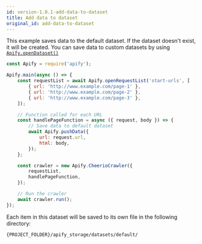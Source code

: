 ```yaml
---
id: version-1.0.1-add-data-to-dataset
title: Add data to dataset
original_id: add-data-to-dataset
---
```


This example saves data to the default dataset. If the dataset doesn't exist, it will be created. You can save data to custom datasets by using
[`Apify.openDataset()`](../api/apify#opendataset)

```javascript
const Apify = require('apify');

Apify.main(async () => {
    const requestList = await Apify.openRequestList('start-urls', [
        { url: 'http://www.example.com/page-1' },
        { url: 'http://www.example.com/page-2' },
        { url: 'http://www.example.com/page-3' },
    ]);

    // Function called for each URL
    const handlePageFunction = async ({ request, body }) => {
        // Save data to default dataset
        await Apify.pushData({
            url: request.url,
            html: body,
        });
    };

    const crawler = new Apify.CheerioCrawler({
        requestList,
        handlePageFunction,
    });

    // Run the crawler
    await crawler.run();
});
```

Each item in this dataset will be saved to its own file in the following directory:

```bash
{PROJECT_FOLDER}/apify_storage/datasets/default/
```
